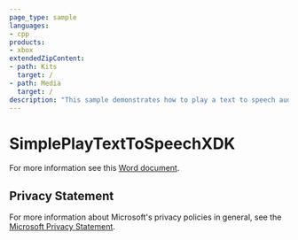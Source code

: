 ```yaml
---
page_type: sample
languages:
- cpp
products:
- xbox
extendedZipContent:
- path: Kits
  target: /
- path: Media
  target: /
description: "This sample demonstrates how to play a text to speech audio using XAudio2 on the Xbox One."
---
```


# SimplePlayTextToSpeechXDK

For more information see this [Word document](https://github.com/microsoft/Xbox-ATG-Samples/blob/master/XDKSamples/Audio/SimplePlayTextToSpeechXDK/Readme.docx).

## Privacy Statement

For more information about Microsoft's privacy policies in general, see the [Microsoft Privacy Statement](https://privacy.microsoft.com/privacystatement/).
